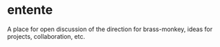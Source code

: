 # entente
A place for open discussion of the direction for brass-monkey, ideas for projects, collaboration, etc.
